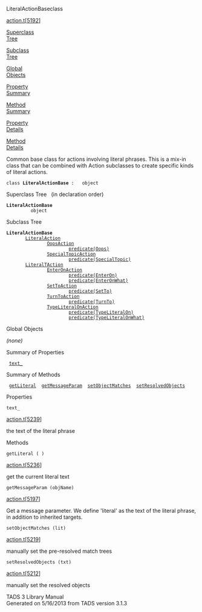 ---
---
<span class="title">LiteralActionBase</span><span class="type">class</span>

[action.t](../file/action.t.html)\[[5192](../source/action.t.html#5192)\]

[Superclass  
Tree](#_SuperClassTree_)

[Subclass  
Tree](#_SubClassTree_)

[Global  
Objects](#_ObjectSummary_)

[Property  
Summary](#_PropSummary_)

[Method  
Summary](#_MethodSummary_)

[Property  
Details](#_Properties_)

[Method  
Details](#_Methods_)

<div class="fdesc">

Common base class for actions involving literal phrases. This is a
mix-in class that can be combined with Action subclasses to create
specific kinds of literal actions.

`class `**`LiteralActionBase`**` :   object`

</div>

<span id="_SuperClassTree_"></span>

<div class="mjhd">

<span class="hdln">Superclass Tree</span>   (in declaration order)

</div>

**`LiteralActionBase`**  
`         object`  
<span id="_SubClassTree_"></span>

<div class="mjhd">

<span class="hdln">Subclass Tree</span>  

</div>

**`LiteralActionBase`**  
`         `[`LiteralAction`](../object/LiteralAction.html)  
`                 `[`OopsAction`](../object/OopsAction.html)  
`                         `[`predicate(Oops)`](../object/predicate(Oops).html)  
`                 `[`SpecialTopicAction`](../object/SpecialTopicAction.html)  
`                         `[`predicate(SpecialTopic)`](../object/predicate(SpecialTopic).html)  
`         `[`LiteralTAction`](../object/LiteralTAction.html)  
`                 `[`EnterOnAction`](../object/EnterOnAction.html)  
`                         `[`predicate(EnterOn)`](../object/predicate(EnterOn).html)  
`                         `[`predicate(EnterOnWhat)`](../object/predicate(EnterOnWhat).html)  
`                 `[`SetToAction`](../object/SetToAction.html)  
`                         `[`predicate(SetTo)`](../object/predicate(SetTo).html)  
`                 `[`TurnToAction`](../object/TurnToAction.html)  
`                         `[`predicate(TurnTo)`](../object/predicate(TurnTo).html)  
`                 `[`TypeLiteralOnAction`](../object/TypeLiteralOnAction.html)  
`                         `[`predicate(TypeLiteralOn)`](../object/predicate(TypeLiteralOn).html)  
`                         `[`predicate(TypeLiteralOnWhat)`](../object/predicate(TypeLiteralOnWhat).html)  
<span id="_ObjectSummary_"></span>

<div class="mjhd">

<span class="hdln">Global Objects</span>  

</div>

*(none)* <span id="_PropSummary_"></span>

<div class="mjhd">

<span class="hdln">Summary of Properties</span>  

</div>

` `[`text_`](#text_)`  `

<span id="_MethodSummary_"></span>

<div class="mjhd">

<span class="hdln">Summary of Methods</span>  

</div>

` `[`getLiteral`](#getLiteral)`  `[`getMessageParam`](#getMessageParam)`  `[`setObjectMatches`](#setObjectMatches)`  `[`setResolvedObjects`](#setResolvedObjects)`  `

<span id="_Properties_"></span>

<div class="mjhd">

<span class="hdln">Properties</span>  

</div>

<span id="text_"></span>

`text_`

[action.t](../file/action.t.html)\[[5239](../source/action.t.html#5239)\]

<div class="desc">

the text of the literal phrase

</div>

<span id="_Methods_"></span>

<div class="mjhd">

<span class="hdln">Methods</span>  

</div>

<span id="getLiteral"></span>

`getLiteral ( )`

[action.t](../file/action.t.html)\[[5236](../source/action.t.html#5236)\]

<div class="desc">

get the current literal text

</div>

<span id="getMessageParam"></span>

`getMessageParam (objName)`

[action.t](../file/action.t.html)\[[5197](../source/action.t.html#5197)\]

<div class="desc">

Get a message parameter. We define 'literal' as the text of the literal
phrase, in addition to inherited targets.

</div>

<span id="setObjectMatches"></span>

`setObjectMatches (lit)`

[action.t](../file/action.t.html)\[[5219](../source/action.t.html#5219)\]

<div class="desc">

manually set the pre-resolved match trees

</div>

<span id="setResolvedObjects"></span>

`setResolvedObjects (txt)`

[action.t](../file/action.t.html)\[[5212](../source/action.t.html#5212)\]

<div class="desc">

manually set the resolved objects

</div>

<div class="ftr">

TADS 3 Library Manual  
Generated on 5/16/2013 from TADS version 3.1.3

</div>
